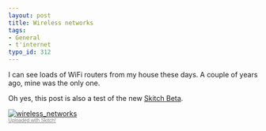 ```yaml
---
layout: post
title: Wireless networks
tags:
- General
- t'internet
typo_id: 312
---
```

I can see loads of WiFi routers from my house these days. A couple of years ago, mine was the
only one.

Oh yes, this post is also a test of the new [Skitch Beta](http://plasq.com/skitch "plasq.com - Skitch - Snap, Draw, Share").

<div class="thumbnail"><a href="http://myskitch.com/jonevans/wireless_networks-20071006-204108/"><img src="http://myskitch.com/jonevans/wireless_networks-20071006-204108.png/preview.png" alt="wireless_networks" /></a><br /><a style="font-family: Lucida Grande, Trebuchet, sans-serif, Helvetica, Arial; font-size: 10px; color: #808080" href="http://plasq.com/skitch">Uploaded with Skitch!</a></div>
